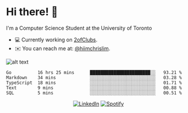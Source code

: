 # Hi there! 👋
I'm a Computer Science Student at the University of Toronto

- 💻 Currently working on [2ofClubs](https://github.com/2-of-clubs).
- ✉️ You can reach me at: [@hiimchrislim](mailto:hello@hiimchrislim.co).

![alt text](https://user-images.githubusercontent.com/24628243/87171758-22f18c00-c2a1-11ea-9d8d-2777e59004b4.png "2ofClubs Logo")

<!--START_SECTION:waka-->
```text
Go          16 hrs 25 mins      ███████████████████████░░   93.21 % 
Markdown    34 mins             ░░░░░░░░░░░░░░░░░░░░░░░░░   03.28 % 
TypeScript  18 mins             ░░░░░░░░░░░░░░░░░░░░░░░░░   01.71 % 
Text        9 mins              ░░░░░░░░░░░░░░░░░░░░░░░░░   00.88 % 
SQL         5 mins              ░░░░░░░░░░░░░░░░░░░░░░░░░   00.51 %
```
<!--END_SECTION:waka-->

<div align="center">
<a href="https://www.linkedin.com/in/hiimchrislim" target="_blank"><img src="https://img.shields.io/badge/LinkedIn-%230077B5.svg?&style=flat-square&logo=linkedin&logoColor=white" alt="LinkedIn"></a>
<a href="https://open.spotify.com/user/clim1231" target="_blank"><img src="https://img.shields.io/badge/Spotify-%231ED760.svg?&style=flat-square&logo=spotify&logoColor=white" alt="Spotify"></a>

</div>
